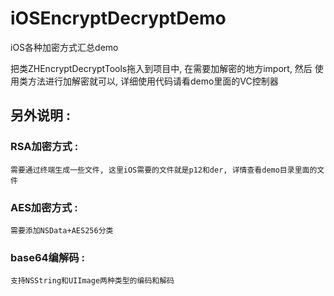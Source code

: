 # iOSEncryptDecryptDemo
iOS各种加密方式汇总demo

把类ZHEncryptDecryptTools拖入到项目中, 在需要加解密的地方import, 然后 使用类方法进行加解密就可以, 详细使用代码请看demo里面的VC控制器


## 另外说明 : 
### RSA加密方式 :  
    需要通过终端生成一些文件, 这里iOS需要的文件就是p12和der, 详情查看demo目录里面的文件
    
### AES加密方式 : 
    需要添加NSData+AES256分类
    
### base64编解码 : 
    支持NSString和UIImage两种类型的编码和解码
    
